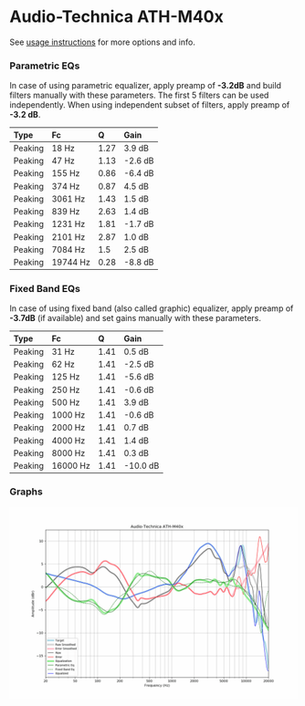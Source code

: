 # Audio-Technica ATH-M40x
See [usage instructions](https://github.com/jaakkopasanen/AutoEq#usage) for more options and info.

### Parametric EQs
In case of using parametric equalizer, apply preamp of **-3.2dB** and build filters manually
with these parameters. The first 5 filters can be used independently.
When using independent subset of filters, apply preamp of **-3.2 dB**.

| Type    | Fc       |    Q | Gain    |
|:--------|:---------|:-----|:--------|
| Peaking | 18 Hz    | 1.27 | 3.9 dB  |
| Peaking | 47 Hz    | 1.13 | -2.6 dB |
| Peaking | 155 Hz   | 0.86 | -6.4 dB |
| Peaking | 374 Hz   | 0.87 | 4.5 dB  |
| Peaking | 3061 Hz  | 1.43 | 1.5 dB  |
| Peaking | 839 Hz   | 2.63 | 1.4 dB  |
| Peaking | 1231 Hz  | 1.81 | -1.7 dB |
| Peaking | 2101 Hz  | 2.87 | 1.0 dB  |
| Peaking | 7084 Hz  | 1.5  | 2.5 dB  |
| Peaking | 19744 Hz | 0.28 | -8.8 dB |

### Fixed Band EQs
In case of using fixed band (also called graphic) equalizer, apply preamp of **-3.7dB**
(if available) and set gains manually with these parameters.

| Type    | Fc       |    Q | Gain     |
|:--------|:---------|:-----|:---------|
| Peaking | 31 Hz    | 1.41 | 0.5 dB   |
| Peaking | 62 Hz    | 1.41 | -2.5 dB  |
| Peaking | 125 Hz   | 1.41 | -5.6 dB  |
| Peaking | 250 Hz   | 1.41 | -0.6 dB  |
| Peaking | 500 Hz   | 1.41 | 3.9 dB   |
| Peaking | 1000 Hz  | 1.41 | -0.6 dB  |
| Peaking | 2000 Hz  | 1.41 | 0.7 dB   |
| Peaking | 4000 Hz  | 1.41 | 1.4 dB   |
| Peaking | 8000 Hz  | 1.41 | 0.3 dB   |
| Peaking | 16000 Hz | 1.41 | -10.0 dB |

### Graphs
![](./Audio-Technica%20ATH-M40x.png)